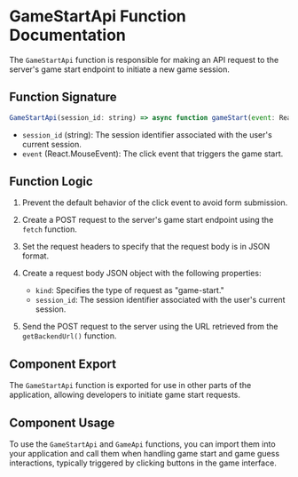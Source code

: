 # GameStartApi Function Documentation

The `GameStartApi` function is responsible for making an API request to the server's game start endpoint to initiate a new game session.

## Function Signature

```javascript
GameStartApi(session_id: string) => async function gameStart(event: React.MouseEvent<HTMLButtonElement>)
```

- `session_id` (string): The session identifier associated with the user's current session.
- `event` (React.MouseEvent<HTMLButtonElement>): The click event that triggers the game start.

## Function Logic

1. Prevent the default behavior of the click event to avoid form submission.

2. Create a POST request to the server's game start endpoint using the `fetch` function.

3. Set the request headers to specify that the request body is in JSON format.

4. Create a request body JSON object with the following properties:
   - `kind`: Specifies the type of request as "game-start."
   - `session_id`: The session identifier associated with the user's current session.

5. Send the POST request to the server using the URL retrieved from the `getBackendUrl()` function.

## Component Export

The `GameStartApi` function is exported for use in other parts of the application, allowing developers to initiate game start requests.

## Component Usage

To use the `GameStartApi` and `GameApi` functions, you can import them into your application and call them when handling game start and game guess interactions, typically triggered by clicking buttons in the game interface.